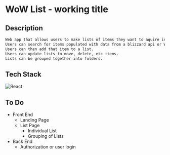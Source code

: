 # WoW List - working title


## Description
```md
Web app that allows users to make lists of items they want to aquire in the popular video game World of Warcraft.
Users can search for items populated with data from a blizzard api or WoWhead.
Users can then add that item to a list.
Users can update lists to move, delete, etc items.
Lists can be grouped together into folders.

```


## Tech Stack
<img alt="React" src="https://img.shields.io/badge/react%20-%2320232a.svg?&style=for-the-badge&logo=react&logoColor=%2361DAFB"/>



## To Do
- Front End
    - Landing Page
    - List Page
        - Individual List
        - Grouping of Lists
- Back End
    - Authorization or user login

